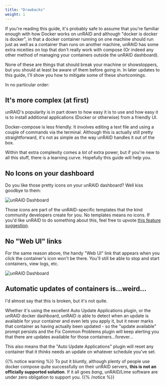 ```yaml
---
title: "Drawbacks"
weight: 1
---
```


If you're reading this guide, it's probably safe to assume that you're familiar enough with how Docker works on unRAID and although "docker is docker is docker", in that a docker container running on one machine should run just as well as a container than runs on another machine, unRAID has some extra niceities on top that don't really work with compose (Or indeed any other method of managing your containers outside the unRAID dashboard). 

None of these are things that should break your machine or showstoppers, but you should at least be aware of them before going in. In later updates to this guide, I'll show you how to mitigate some of these shortcomings.

In no particular order:

## It's more complex (at first)

unRAID's popularity is in part down to how easy it is to use and how easy it is to install additional applications (Docker or otherwise) from a friendly UI. 

Docker-compose is less friendly. It involves editing a text file and using a couple of commands via the terminal. Although this is actually still pretty straightforward, it's not as simple as the way unRAID handles it out of the box. 

Within that extra complexity comes a _lot_ of extra power, but if you're new to all this stuff, there is a learning curve. Hopefully this guide will help you.

## No Icons on your dashboard

Do you like those pretty icons on your unRAID dashboard? Well kiss goodbye to them:

![unRAID Dashboard](/images/unraid-dashboard.png)

Those icons are part of the unRAID-specific templates that the kind community developers create for you. No templates means no icons. If you'd like unRAID to do something about this, feel free to upvote [this feature suggestion](https://forums.unraid.net/topic/105284-use-docker-labels-for-unraid-specific-information-in-docker-templates-to-allow-for-a-11-map-between-unraid-templates-and-docker-compose-files/).

## No "Web UI" links

For the same reason above, the handy "Web UI" link that appears when you click the container's icon won't be there. You'll still be able to stop and start containers, view logs, etc.

![unRAID Dashboard](/images/unraid-no-webui.png)

## Automatic updates of containers is...weird...

I'd almost say that this is broken, but it's not quite. 

Whether it's using the excellent Auto Update Applications plugin, or the unRAID docker dashboard, unRAID *is* able to detect when an update is available for your container and even lets you apply it, but it never marks that container as having actually been updated - so the "update available" prompt persists and the Fix Common Problems plugin will keep alerting you that there are updates available for those containers...forever...

This also means that the "Auto Update Applications" plugin will reset any container that it _thinks_ needs an update on whatever schedule you've set. 

{{% notice warning %}}
To put it bluntly, although plenty of people use docker compose quite successfully on their unRAID servers, **this is not an officially supported solution**. If it all goes _bang_, unRAID/Lime software are under zero obligation to support you.
{{% /notice %}}